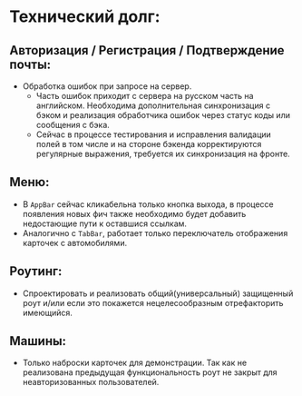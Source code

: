 # Технический долг:

## Авторизация / Регистрация / Подтверждение почты:

* Обработка ошибок при запросе на сервер.
  * Часть ошибок приходит с сервера на русском часть на английском. Необходима дополнительная синхронизация с бэком и реализация обработчика ошибок через статус коды или сообщения с бэка.
  * Сейчас в процессе тестирования и исправления валидации полей в том числе и на стороне бэкенда корректируются регулярные выражения, требуется их синхронизация на фронте.

## Меню:

* В `AppBar` сейчас кликабельна только кнопка выхода, в процессе появления новых фич также необходимо будет добавить недостающие пути к оставшися ссылкам.
* Аналогично с `TabBar`, работает только переключатель отображения карточек с автомобилями.

## Роутинг:
  * Спроектировать и реализовать общий(универсальный) защищенный роут и/или если это покажется нецелесообразным отрефакторить имеющийся.

## Машины:

* Только наброски карточек для демонстрации. Так как не реализована предыдущая функциональность роут не закрыт для неавторизованных пользователей.
